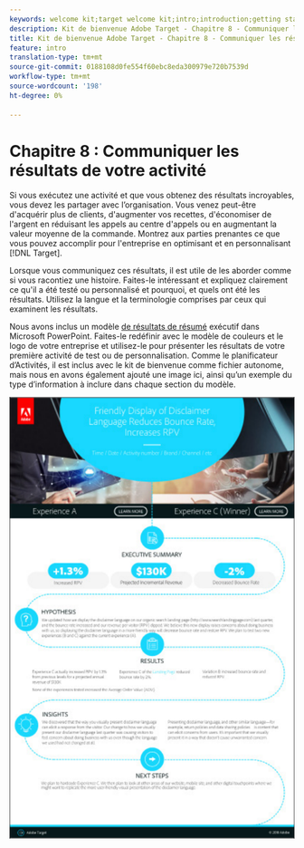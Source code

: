 ```yaml
---
keywords: welcome kit;target welcome kit;intro;introduction;getting started
description: Kit de bienvenue Adobe Target - Chapitre 8 - Communiquer les résultats de votre activité
title: Kit de bienvenue Adobe Target - Chapitre 8 - Communiquer les résultats de votre activité
feature: intro
translation-type: tm+mt
source-git-commit: 0188108d0fe554f60ebc8eda300979e720b7539d
workflow-type: tm+mt
source-wordcount: '198'
ht-degree: 0%

---
```



# Chapitre 8 : Communiquer les résultats de votre activité

Si vous exécutez une activité et que vous obtenez des résultats incroyables, vous devez les partager avec l’organisation. Vous venez peut-être d&#39;acquérir plus de clients, d&#39;augmenter vos recettes, d&#39;économiser de l&#39;argent en réduisant les appels au centre d&#39;appels ou en augmentant la valeur moyenne de la commande. Montrez aux parties prenantes ce que vous pouvez accomplir pour l&#39;entreprise en optimisant et en personnalisant [!DNL Target].

Lorsque vous communiquez ces résultats, il est utile de les aborder comme si vous racontiez une histoire. Faites-le intéressant et expliquez clairement ce qu&#39;il a été testé ou personnalisé et pourquoi, et quels ont été les résultats. Utilisez la langue et la terminologie comprises par ceux qui examinent les résultats.

Nous avons inclus un modèle [de résultats de résumé](/help/assets/executive-summary.zip) exécutif dans Microsoft PowerPoint. Faites-le redéfinir avec le modèle de couleurs et le logo de votre entreprise et utilisez-le pour présenter les résultats de votre première activité de test ou de personnalisation. Comme le planificateur d’Activités, il est inclus avec le kit de bienvenue comme fichier autonome, mais nous en avons également ajouté une image ici, ainsi qu’un exemple du type d’information à inclure dans chaque section du modèle.

![Rapport de synthèse](/help/c-intro/assets/executive-summary-report.png)